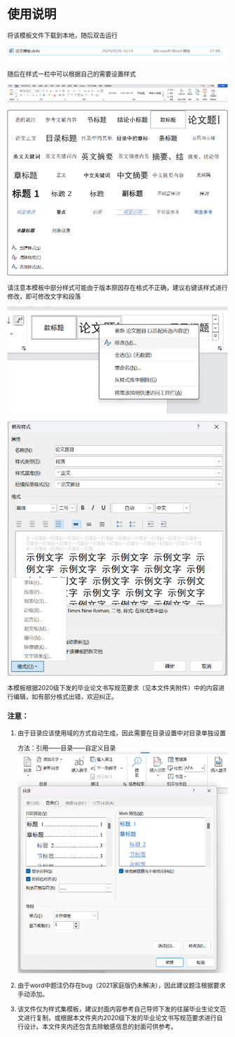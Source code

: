 # 使用说明

将该模板文件下载到本地，随后双击运行

![image-20240426112109882](使用说明.assets/image-20240426112109882.png)

随后在样式一栏中可以根据自己的需要设置样式

![image-20240426112156287](使用说明.assets/image-20240426112156287.png)

![image-20240426112206419](使用说明.assets/image-20240426112206419.png)

请注意本模板中部分样式可能由于版本原因存在格式不正确，建议右键该样式进行修改，即可修改文字和段落

![image-20240426112314114](使用说明.assets/image-20240426112314114.png)

![image-20240426112327030](使用说明.assets/image-20240426112327030.png)

本模板根据2020级下发的毕业论文书写规范要求（见本文件夹附件）中的内容进行编辑，如有部分格式出错，欢迎纠正。

### 注意：

1. 由于目录应该使用域的方式自动生成，因此需要在目录设置中对目录单独设置

   方法：引用——目录——自定义目录
   ![image-20240426112710128](使用说明.assets/image-20240426112710128.png)

2. 由于word中题注仍存在bug（2021家庭版仍未解决），因此建议题注根据要求手动添加。

3. 该文件仅为样式集模板，建议封面内容参考自己导师下发的往届毕业生论文范文进行复制，或根据本文件夹内2020级下发的毕业论文书写规范要求进行自行设计。本文件夹内还包含去除敏感信息的封面可供参考。
